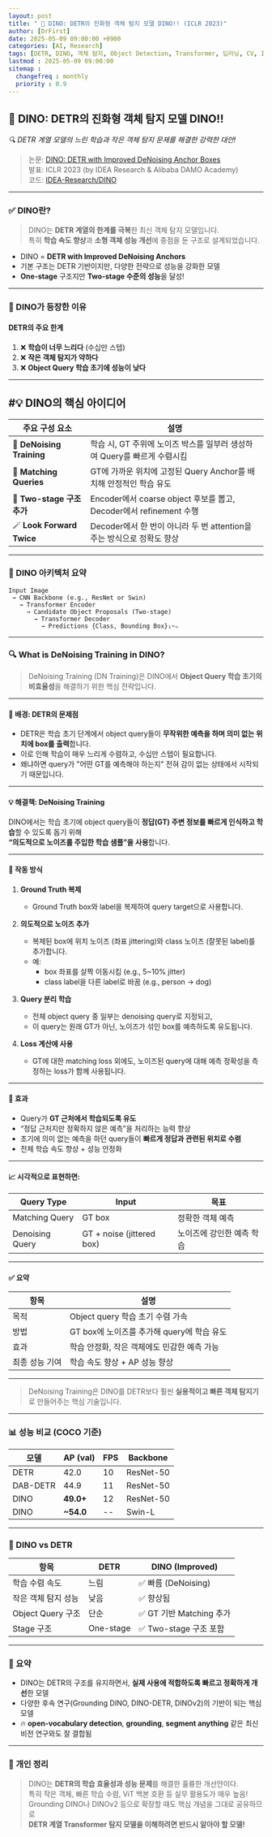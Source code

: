 ```yaml
---
layout: post
title: " 🦖 DINO: DETR의 진화형 객체 탐지 모델 DINO!! (ICLR 2023)"
author: [DrFirst]
date: 2025-05-09 09:00:00 +0900
categories: [AI, Research]
tags: [DETR, DINO, 객체 탐지, Object Detection, Transformer, 딥러닝, CV, ICLR, ICLR 2023]
lastmod : 2025-05-09 09:00:00
sitemap :
  changefreq : monthly
  priority : 0.9
---
```


## 🦖 DINO: DETR의 진화형 객체 탐지 모델 DINO!! 
_🔍 DETR 계열 모델의 느린 학습과 작은 객체 탐지 문제를 해결한 강력한 대안!_

> 논문: [DINO: DETR with Improved DeNoising Anchor Boxes](https://arxiv.org/abs/2203.03605)  
> 발표: ICLR 2023 (by IDEA Research & Alibaba DAMO Academy)  
> 코드: [IDEA-Research/DINO](https://github.com/IDEA-Research/DINO)

---

### ✅ DINO란?

> DINO는 **DETR 계열의 한계를 극복**한 최신 객체 탐지 모델입니다.  
> 특히 **학습 속도 향상**과 **소형 객체 성능 개선**에 중점을 둔 구조로 설계되었습니다.

- DINO = **DETR with Improved DeNoising Anchors**
- 기본 구조는 DETR 기반이지만, 다양한 전략으로 성능을 강화한 모델
- **One-stage** 구조지만 **Two-stage 수준의 성능**을 달성!

---

### 🚨 DINO가 등장한 이유

#### DETR의 주요 한계
1. ❌ **학습이 너무 느리다** (수십만 스텝)
2. ❌ **작은 객체 탐지가 약하다**
3. ❌ **Object Query 학습 초기에 성능이 낮다**

---

## #💡 DINO의 핵심 아이디어

| 주요 구성 요소              | 설명 |
|----------------------------|------|
| 🔧 **DeNoising Training**   | 학습 시, GT 주위에 노이즈 박스를 일부러 생성하여 Query를 빠르게 수렴시킴 |
| 🧲 **Matching Queries**     | GT에 가까운 위치에 고정된 Query Anchor를 배치해 안정적인 학습 유도 |
| 🧠 **Two-stage 구조 추가**  | Encoder에서 coarse object 후보를 뽑고, Decoder에서 refinement 수행 |
| 🪄 **Look Forward Twice**   | Decoder에서 한 번이 아니라 두 번 attention을 주는 방식으로 정확도 향상 |

---

### 🧱 DINO 아키텍처 요약

```
Input Image
 → CNN Backbone (e.g., ResNet or Swin)
   → Transformer Encoder
     → Candidate Object Proposals (Two-stage)
       → Transformer Decoder
         → Predictions {Class, Bounding Box}₁~ₙ
```

---

### 🔍 What is DeNoising Training in DINO?

> DeNoising Training (DN Training)은 DINO에서 **Object Query 학습 초기의 비효율성**을 해결하기 위한 핵심 전략입니다.

---

#### 🧩 배경: DETR의 문제점

- DETR은 학습 초기 단계에서 object query들이 **무작위한 예측을 하며 의미 없는 위치에 box를 출력**합니다.
- 이로 인해 학습이 매우 느리게 수렴하고, 수십만 스텝이 필요합니다.
- 왜냐하면 query가 "어떤 GT를 예측해야 하는지" 전혀 감이 없는 상태에서 시작되기 때문입니다.

---

#### 💡 해결책: DeNoising Training

DINO에서는 학습 초기에 object query들이 **정답(GT) 주변 정보를 빠르게 인식하고 학습**할 수 있도록 돕기 위해  
**“의도적으로 노이즈를 주입한 학습 샘플”을 사용**합니다.

---

#### 🔧 작동 방식

1. **Ground Truth 복제**  
   - Ground Truth box와 label을 복제하여 query target으로 사용합니다.

2. **의도적으로 노이즈 추가**  
   - 복제된 box에 위치 노이즈 (좌표 jittering)와 class 노이즈 (잘못된 label)를 추가합니다.
   - 예:
     - box 좌표를 살짝 이동시킴 (e.g., 5~10% jitter)
     - class label을 다른 label로 바꿈 (e.g., person → dog)

3. **Query 분리 학습**  
   - 전체 object query 중 일부는 denoising query로 지정되고,
   - 이 query는 원래 GT가 아닌, 노이즈가 섞인 box를 예측하도록 유도됩니다.

4. **Loss 계산에 사용**  
   - GT에 대한 matching loss 외에도, 노이즈된 query에 대해 예측 정확성을 측정하는 loss가 함께 사용됩니다.

---

#### 🎯 효과

- Query가 **GT 근처에서 학습되도록 유도**
- “정답 근처지만 정확하지 않은 예측”을 처리하는 능력 향상
- 초기에 의미 없는 예측을 하던 query들이 **빠르게 정답과 관련된 위치로 수렴**
- 전체 학습 속도 향상 + 성능 안정화

---

#### 📈 시각적으로 표현하면:

| Query Type       | Input                     | 목표                          |
|------------------|---------------------------|-------------------------------|
| Matching Query   | GT box                    | 정확한 객체 예측              |
| Denoising Query  | GT + noise (jittered box) | 노이즈에 강인한 예측 학습     |

---

#### ✅ 요약

| 항목                   | 설명 |
|------------------------|------|
| 목적                   | Object query 학습 초기 수렴 가속 |
| 방법                   | GT box에 노이즈를 추가해 query에 학습 유도 |
| 효과                   | 학습 안정화, 작은 객체에도 민감한 예측 가능 |
| 최종 성능 기여         | 학습 속도 향상 + AP 성능 향상 |

---

> DeNoising Training은 DINO를 DETR보다 훨씬 **실용적이고 빠른 객체 탐지기**로 만들어주는 핵심 기술입니다.


---

### 📊 성능 비교 (COCO 기준)

| 모델     | AP (val) | FPS | Backbone  |
|----------|----------|-----|-----------|
| DETR     | 42.0     | 10  | ResNet-50 |
| DAB-DETR | 44.9     | 11  | ResNet-50 |
| DINO     | **49.0+**| 12  | ResNet-50 |
| DINO     | **~54.0**| --  | Swin-L    |

---

### 🧠 DINO vs DETR

| 항목                 | DETR                     | DINO (Improved)              |
|----------------------|--------------------------|------------------------------|
| 학습 수렴 속도        | 느림                     | ✅ 빠름 (DeNoising)          |
| 작은 객체 탐지 성능   | 낮음                     | ✅ 향상됨                    |
| Object Query 구조    | 단순                     | ✅ GT 기반 Matching 추가     |
| Stage 구조           | One-stage                | ✅ Two-stage 구조 포함       |

---

### 📌 요약

- DINO는 DETR의 구조를 유지하면서, **실제 사용에 적합하도록 빠르고 정확하게 개선**한 모델
- 다양한 후속 연구(Grounding DINO, DINO-DETR, DINOv2)의 기반이 되는 핵심 모델
- 🔥 **open-vocabulary detection**, **grounding**, **segment anything** 같은 최신 비전 연구와도 잘 결합됨

---

### 💬 개인 정리

> DINO는 **DETR의 학습 효율성과 성능 문제**를 해결한 훌륭한 개선안이다.  
> 특히 작은 객체, 빠른 학습 수렴, ViT 백본 호환 등 실무 활용도가 매우 높음!  
> Grounding DINO나 DINOv2 등으로 확장할 때도 핵심 개념을 그대로 공유하므로  
> **DETR 계열 Transformer 탐지 모델을 이해하려면 반드시 알아야 할 모델!**

